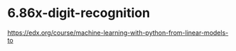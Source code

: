 # 6.86x-digit-recognition
https://edx.org/course/machine-learning-with-python-from-linear-models-to
